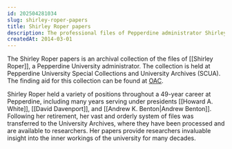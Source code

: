 ```yaml
---
id: 202504281034
slug: shirley-roper-papers
title: Shirley Roper papers
description: The professional files of Pepperdine administrator Shirley Roper
createdAt: 2014-03-01
---
```

The Shirley Roper papers is an archival collection of the files of [[Shirley Roper]], a Pepperdine University administrator. The collection is held at Pepperdine University Special Collections and University Archives (SCUA). The finding aid for this collection can be found at [OAC](https://oac.cdlib.org/findaid/ark:/13030/c8v98h3z).

Shirley Roper held a variety of positions throughout a 49-year career at Pepperdine, including many years serving under presidents [[Howard A. White]], [[David Davenport]], and [[Andrew K. Benton|Andrew Benton]]. Following her retirement, her vast and orderly system of files was transferred to the University Archives, where they have been processed and are available to researchers. Her papers provide researchers invaluable insight into the inner workings of the university for many decades. 